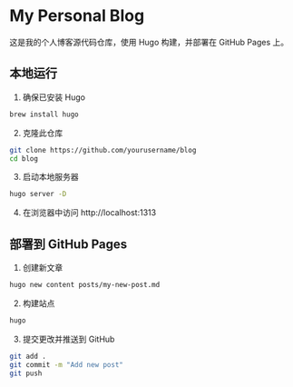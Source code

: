 # My Personal Blog

这是我的个人博客源代码仓库，使用 Hugo 构建，并部署在 GitHub Pages 上。

## 本地运行

1. 确保已安装 Hugo
```bash
brew install hugo
```

2. 克隆此仓库
```bash
git clone https://github.com/yourusername/blog
cd blog
```

3. 启动本地服务器
```bash
hugo server -D
```

4. 在浏览器中访问 http://localhost:1313

## 部署到 GitHub Pages

1. 创建新文章
```bash
hugo new content posts/my-new-post.md
```

2. 构建站点
```bash
hugo
```

3. 提交更改并推送到 GitHub
```bash
git add .
git commit -m "Add new post"
git push
```
